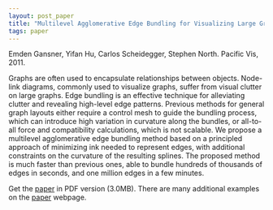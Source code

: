 ```yaml
---
layout: post_paper
title: "Multilevel Agglomerative Edge Bundling for Visualizing Large Graphs"
tags: paper
---
```


Emden Gansner, Yifan Hu, Carlos Scheidegger, Stephen North. Pacific Vis, 2011.

Graphs are often used to encapsulate relationships between objects.
Node-link diagrams, commonly used to visualize graphs, suffer
from visual clutter on large graphs. Edge bundling is an effective
technique for alleviating clutter and revealing high-level edge
patterns. Previous methods for general graph layouts either require a
control mesh to guide the bundling process, which can introduce
high variation in curvature along the bundles, or all-to-all force and
compatibility calculations, which is not scalable. We propose a
multilevel agglomerative edge bundling method based on a principled
approach of minimizing ink needed to represent edges, with
additional constraints on the curvature of the resulting splines. The
proposed method is much faster than previous ones, able to bundle
hundreds of thousands of edges in seconds, and one million edges
in a few minutes.

Get the [paper](http://yifanhu.net/PUB/edge_bundling.pdf)
in PDF version (3.0MB). 
There are many additional examples on the
 [paper](http://www2.research.att.com/~yifanhu/edge_bundling/) webpage.
